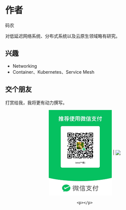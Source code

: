 # 作者

码农

对低延迟网络系统、分布式系统以及云原生领域略有研究。

## 兴趣

- Networking
- Container、Kubernetes、Service Mesh

## 交个朋友 

打赏给我，我将更有动力撰写。

<div  align="center">
	<img src="./assets/pay.jpg" width = "200"  align=center />  | 
	<img src="./assets/webchat.jpg" width = "200"  align=center />
	
	<p></p>
</div>
